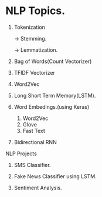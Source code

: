 # NLP Topics.

  1. Tokenization
   
       -> Stemming.
     
       -> Lemmatization.
   
  2. Bag of Words(Count Vectorizer)
  3. TFIDF Vectorizer
  4. Word2Vec
  5. Long Short Term Memory(LSTM).
  6. Word Embedings.(using Keras)
     1. Word2Vec
     2. Glove
     3. Fast Text
    
  7. Bidirectional RNN
    
NLP Projects

  1. SMS Classifier.
  
  2. Fake News Classifier using LSTM.

  3. Sentiment Analysis.
